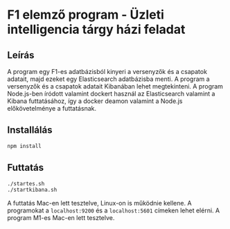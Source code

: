# F1 elemző program - Üzleti intelligencia tárgy házi feladat

## Leírás
A program egy F1-es adatbázisból kinyeri a versenyzők és a csapatok adatait, majd ezeket egy Elasticsearch adatbázisba
menti. A program a versenyzők és a csapatok adatait Kibanában lehet megtekinteni. A program Node.js-ben íródott valamint
dockert használ az Elasticsearch valamint a Kibana futtatásához, így a docker deamon valamint a Node.js előkövetelménye 
a futtatásnak. 

## Installálás
```bash
npm install
```

## Futtatás
```bash
./startes.sh
./startkibana.sh
```

A futtatás Mac-en lett tesztelve, Linux-on is működnie kellene. A programokat a `localhost:9200` és a `localhost:5601` 
címeken lehet elérni. A program M1-es Mac-en lett tesztelve.